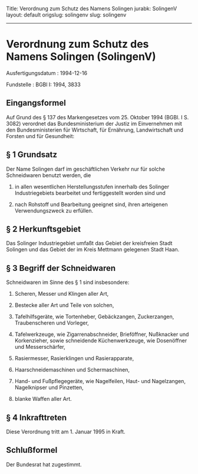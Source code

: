 Title: Verordnung zum Schutz des Namens Solingen
jurabk: SolingenV
layout: default
origslug: solingenv
slug: solingenv

---

# Verordnung zum Schutz des Namens Solingen (SolingenV)

Ausfertigungsdatum
:   1994-12-16

Fundstelle
:   BGBl I: 1994, 3833



## Eingangsformel

Auf Grund des § 137 des Markengesetzes vom 25. Oktober 1994 (BGBl. I
S. 3082) verordnet das Bundesministerium der Justiz im Einvernehmen
mit den Bundesministerien für Wirtschaft, für Ernährung,
Landwirtschaft und Forsten und für Gesundheit:


## § 1 Grundsatz

Der Name Solingen darf im geschäftlichen Verkehr nur für solche
Schneidwaren benutzt werden, die

1.  in allen wesentlichen Herstellungsstufen innerhalb des Solinger
    Industriegebiets bearbeitet und fertiggestellt worden sind und


2.  nach Rohstoff und Bearbeitung geeignet sind, ihren arteigenen
    Verwendungszweck zu erfüllen.





## § 2 Herkunftsgebiet

Das Solinger Industriegebiet umfaßt das Gebiet der kreisfreien Stadt
Solingen und das Gebiet der im Kreis Mettmann gelegenen Stadt Haan.


## § 3 Begriff der Schneidwaren

Schneidwaren im Sinne des § 1 sind insbesondere:

1.  Scheren, Messer und Klingen aller Art,


2.  Bestecke aller Art und Teile von solchen,


3.  Tafelhilfsgeräte, wie Tortenheber, Gebäckzangen, Zuckerzangen,
    Traubenscheren und Vorleger,


4.  Tafelwerkzeuge, wie Zigarrenabschneider, Brieföffner, Nußknacker und
    Korkenzieher, sowie schneidende Küchenwerkzeuge, wie Dosenöffner und
    Messerschärfer,


5.  Rasiermesser, Rasierklingen und Rasierapparate,


6.  Haarschneidemaschinen und Schermaschinen,


7.  Hand- und Fußpflegegeräte, wie Nagelfeilen, Haut- und Nagelzangen,
    Nagelknipser und Pinzetten,


8.  blanke Waffen aller Art.





## § 4 Inkrafttreten

Diese Verordnung tritt am 1. Januar 1995 in Kraft.


## Schlußformel

Der Bundesrat hat zugestimmt.

